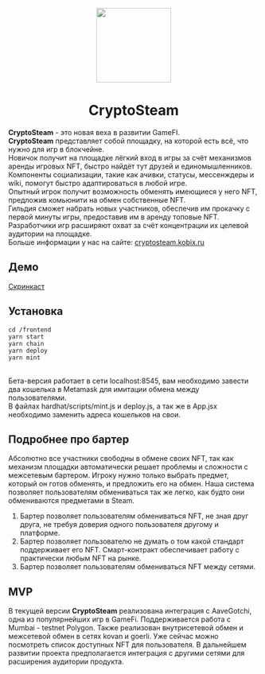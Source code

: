 <p align="center">
	<img src='https://github.com/k0b1x/pbs/blob/main/landing/public/logo.png?raw=true' height=150 />
</p>
<h1 align="center">CryptoSteam</h1>
<b>CryptoSteam</b> - это новая веха в развитии GameFI.<br><b>CryptoSteam</b> представляет собой площадку, на которой есть всё, что нужно для игр в блокчейне.<br>Новичок получит на площадке лёгкий вход в игры за счёт механизмов аренды игровых NFT, быстро найдёт тут друзей и единомышленников. Компоненты социализации, такие как ачивки, статусы, мессенждеры и wiki, помогут быстро адаптироваться в любой игре.<br>
Опытный игрок получит возможность обменять имеющиеся у него NFT, предложив комьюнити на обмен собственные NFT.<br>
Гильдия сможет набрать новых участников, обеспечив им прокачку с первой минуты игры, предоставив им в аренду топовые NFT.<br>
Разработчики игр расширяют охват за счёт концентрации их целевой аудитории на площадке.<br>
Больше информации у нас на сайте: <a href="https://cryptosteam.kobix.ru" target="_blank">cryptosteam.kobix.ru</a>

## Демо

<a href="https://youtu.be/dfNBT7KS-kw" target="_blank">Скринкаст</a>

## Установка
~~~
cd /frontend
yarn start
yarn chain
yarn deploy
yarn mint
~~~
<br>
Бета-версия работает в сети localhost:8545, вам необходимо завести два кошелька в Metamask для имитации обмена между пользователями.<br>
В файлах hardhat/scripts/mint.js и deploy.js, а так же в App.jsx необходимо заменить адреса кошельков на свои. 
<br>

## Подробнее про бартер
Абсолютно все участники свободны в обмене своих NFT, так как механизм площадки автоматически решает проблемы и сложности с межсетевым бартером. Игроку нужно только выбрать предмет, который он готов обменять, и предложить его на обмен. Наша система позволяет пользователям обмениваться так же легко, как будто они обмениваются предметами в Steam.
1. Бартер позволяет пользователям обмениваться NFT, не зная друг друга, не требуя доверия одного пользователя другому и платформе.
2. Бартер позволяет пользователю не думать о том какой стандарт поддерживает его NFT. Смарт-контракт обеспечивает работу с практически любым NFT на рынке.
3. Бартер позволяет пользователям обмениваться NFT между сетями.

## MVP
В текущей версии <b>CryptoSteam</b> реализована интеграция с AaveGotchi, одна из популярнейших игр в GameFi. Поддерживается работа с Mumbai - testnet Polygon. Также реализован внутрисетевой обмен и межсетевой обмен в сетях kovan и goerli. Уже сейчас можно посмотреть список доступных NFT для пользователя. В дальнейшем развитии проекта предполагается интеграция с другими сетями для расширения аудитории продукта.

